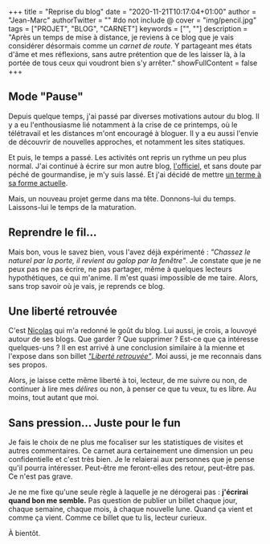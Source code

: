 +++
title = "Reprise du blog"
date = "2020-11-21T10:17:04+01:00"
author = "Jean-Marc"
authorTwitter = "" #do not include @
cover = "img/pencil.jpg"
tags = ["PROJET", "BLOG", "CARNET"]
keywords = ["", ""]
description = "Après un temps de mise à distance, je reviens à ce blog que je vais considérer désormais comme un *carnet de route*. Y partageant mes états d'âme et mes réflexions, sans autre prétention que de les laisser là, à la portée de tous ceux qui voudront bien s'y arrêter."
showFullContent = false
+++
## Mode "Pause"
Depuis quelque temps, j'ai passé par diverses motivations autour du blog. Il y a eu l'enthousiasme lié notamment à la crise de ce printemps, où le télétravail et les distances m'ont encouragé à bloguer. Il y a eu aussi l'envie de découvrir de nouvelles approches, et notamment les sites statiques.

Et puis, le temps a passé. Les activités ont repris un rythme un peu plus normal. J'ai continué à écrire sur mon autre blog, [l'officiel](https://jeanmarcleresche.ch), et sans doute par péché de gourmandise, je m'y suis lassé. Et j'ai décidé de mettre [un terme à sa forme actuelle](https://jeanmarcleresche.ch/dernier-billet/).

Mais, un nouveau projet germe dans ma tête. Donnons-lui du temps. Laissons-lui le temps de la maturation.

## Reprendre le fil…
Mais bon, vous le savez bien, vous l'avez déjà expérimenté : *"Chassez le naturel par la porte, il revient au galop par la fenêtre"*. Je constate que je ne peux pas ne pas écrire, ne pas partager, même à quelques lecteurs hypothétiques, ce qui m'anime. Il m'est quasi impossible de me taire. Alors, sans trop savoir où je vais, je reprends ce blog.

## Une liberté retrouvée
C'est [Nicolas](https://theologique.ch/contact/) qui m'a redonné le goût du blog. Lui aussi, je crois, a louvoyé autour de ses blogs. Que garder ? Que supprimer ? Est-ce que ça intéresse quelques-uns ? Il en est arrivé à une conclusion similaire à la mienne et l'expose dans son billet [*"Liberté retrouvée"*](https://theologique.ch/liberte-retrouvee/). Moi aussi, je me reconnais dans ses propos.

Alors, je laisse cette même liberté à toi, lecteur, de me suivre ou non, de continuer à lire mes *délires* ou non, à penser ce que tu veux, tu es libre. Au moins, tout autant que moi.

## Sans pression… Juste pour le fun
Je fais le choix de ne plus me focaliser sur les statistiques de visites et autres commentaires. Ce carnet aura certainement une dimension un peu confidentielle et c'est très bien.
Je le relaierai aux personnes que je pense qu'il pourra intéresser. Peut-être me feront-elles des retour, peut-être pas. Ce n'est pas grave.

Je ne me fixe qu'une seule règle à laquelle je ne dérogerai pas : **j'écrirai quand bon me semble.** Pas question de publier un billet chaque jour, chaque semaine, chaque mois, à chaque nouvelle lune. Quand ça vient et comme ça vient. Comme ce billet que tu lis, lecteur curieux.

À bientôt.
